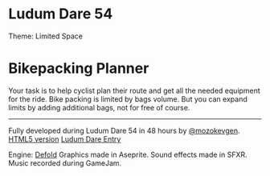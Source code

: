 # Ludum Dare 54
Theme: Limited Space

# Bikepacking Planner
Your task is to help cyclist plan their route and get all the needed equipment for the ride. Bike packing is limited by bags volume. But you can expand limits by adding additional bags, not for free of course. 

---
Fully developed during Ludum Dare 54 in 48 hours by [@mozokevgen](https://twitter.com/mozokevgen).
[HTML5 version](https://mozokevgen.itch.io/bikepacking-planner)
[Ludum Dare Entry](https://ldjam.com/events/ludum-dare/54/bikepacking-planner)

Engine: [Defold](https://defold.com/)
Graphics made in Aseprite.
Sound effects made in SFXR.
Music recorded during GameJam.